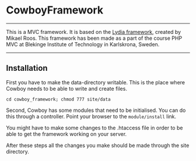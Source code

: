 <h1>CowboyFramework</h1>
<hr>
This is a MVC framework. It is based on the <a href="https://github.com/mosbth/lydia">Lydia framework</a>, created by Mikael Roos. 
This framework has been made as a part of the course PHP MVC at Blekinge Institute of Technology in Karlskrona, Sweden.
<hr>
<h2>Installation</h2>

First you have to make the data-directory writable. This is the place where Cowboy needs to be able to write and create files.

    cd cowboy_framework; chmod 777 site/data 

Second, Cowboy has some modules that need to be initialised. You can do this through a controller.
Point your browser to the <code>module/install</code> link.

You might have to make some changes to the .htaccess file in order to be able to get the framework working on your server.

After these steps all the changes you make should be made through the site directory.

